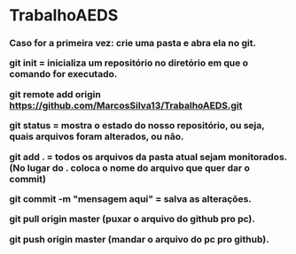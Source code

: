 # TrabalhoAEDS

<h3>Caso for a primeira vez: crie uma pasta e abra ela no git.

git init = inicializa um repositório no diretório em que o comando 
for executado. 

git remote add origin https://github.com/MarcosSilva13/TrabalhoAEDS.git


git status = mostra o estado do nosso repositório, ou seja, 
quais arquivos foram alterados, ou não.

git add . = todos os arquivos da pasta atual sejam monitorados.
(No lugar do . coloca o nome do arquivo que quer dar o commit)

git commit -m "mensagem aqui" = salva as alterações.

git pull origin master (puxar o arquivo do github pro pc).

git push origin master (mandar o arquivo do pc pro github).
</h3>